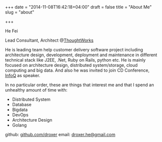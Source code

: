 +++
date = "2014-11-08T16:42:18+04:00"
draft = false
title = "About Me"
slug = "about"

+++

He Fei

Lead Consultant, Architect @[ThoughtWorks](http://www.thoughtworks.com/)

He is leading team help customer delivery software project including architecture design, development, deployment and maintenance in different technical stack like J2EE, .Net, Ruby on Rails, python etc. He is mainly focused on architecture design, distributed system/storage, cloud computing and big data. And also he was invited to join CD Conference, [InfoQ](http://www.infoq.com/cn) as speaker.

In no particular order, these are things that interest me and that I spend an unhealthy amount of time with:

* Distributed System
* Database
* Bigdata
* DevOps
* Architecture Design
* Golang

github: [github.com/droxer](https://github.com/droxer)
email: <droxer.he@gmail.com>
